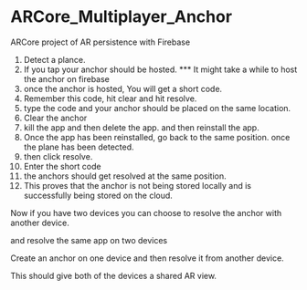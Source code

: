 # ARCore_Multiplayer_Anchor
ARCore project of AR persistence with Firebase

1. Detect a plance.
2. If you tap your anchor should be hosted.
*** It might take a while to host the anchor on firebase
3. once the anchor is hosted, You will get a short code.
4. Remember this code, hit clear and hit resolve.
5. type the code and your anchor should be placed on the same location.
6. Clear the anchor
7. kill the app and then delete the app. and then reinstall the app.
8. Once the app has been reinstalled, go back to the same position. once the plane has been detected.
9. then click resolve.
10. Enter the short code
11. the anchors should get resolved at the same position.
12. This proves that the anchor is not being stored locally and is successfully being stored on the cloud.

Now if you have two devices you can choose to resolve the anchor with another device.

and resolve the same app on two devices

Create an anchor on one device and then resolve it from another device.

This should give both of the devices a shared AR view.
